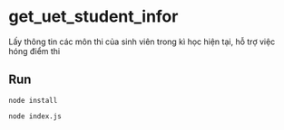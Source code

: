 # get_uet_student_infor

Lấy thông tin các môn thi của sinh viên trong kì học hiện tại, hỗ trợ việc hóng điểm thi

## Run
```
node install
```

```
node index.js
```
